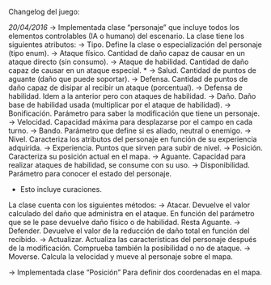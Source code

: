 ﻿Changelog del juego:


_20/04/2016_
→ Implementada clase “personaje” que incluye todos los elementos controlables (IA o humano) del escenario. La clase tiene los siguientes atributos:
	→ Tipo. Define la clase o especialización del personaje (tipo enum).
	→ Ataque físico. Cantidad de daño capaz de causar en un ataque directo (sin consumo).
	→ Ataque de habilidad. Cantidad de daño capaz de causar en un ataque especial. *
	→ Salud. Cantidad de puntos de aguante (daño que puede soportar).
	→ Defensa. Cantidad de puntos de daño capaz de disipar al recibir un ataque (porcentual).
	→ Defensa de habilidad. Idem a la anterior pero con ataques de habilidad.
	→ Daño. Daño base de habilidad usada (multiplicar por el ataque de habilidad).
	→ Bonificación. Parámetro para saber la modificación que tiene un personaje.
	→ Velocidad. Capacidad máxima para desplazarse por el campo en cada turno.
	→ Bando. Parámetro que define si es aliado, neutral o enemigo.
	→ Nivel. Caracteriza los atributos del personaje en función de su experiencia adquirida.
	→ Experiencia. Puntos que sirven para subir de nivel.
	→ Posición. Caracteriza su posición actual en el mapa.
	→ Aguante. Capacidad para realizar ataques de habilidad, se consume con su uso.
	→ Disponibilidad. Parámetro para conocer el estado del personaje.
* Esto incluye curaciones.

La clase cuenta con los siguientes métodos:
	→ Atacar. Devuelve el valor calculado del daño que administra en el ataque.
	En función del parámetro que se le pase devuelve daño físico o de habilidad. Resta Aguante.
	→ Defender. Devuelve el valor de la reducción de daño total en función del recibido.
	→ Actualizar. Actualiza las características del personaje después de la modificación. 	Comprueba también la posibilidad o no de ataque.
	→ Moverse. Calcula la velocidad y mueve al personaje sobre el mapa.

→ Implementada clase “Posición” Para definir dos coordenadas en el mapa.
